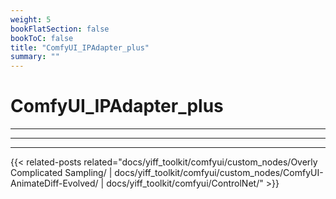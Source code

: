 ```yaml
---
weight: 5
bookFlatSection: false
bookToC: false
title: "ComfyUI_IPAdapter_plus"
summary: ""
---
```


<!--markdownlint-disable MD025 MD033 -->

# ComfyUI_IPAdapter_plus

---

---

---

{{< related-posts related="docs/yiff_toolkit/comfyui/custom_nodes/Overly Complicated Sampling/ | docs/yiff_toolkit/comfyui/custom_nodes/ComfyUI-AnimateDiff-Evolved/ | docs/yiff_toolkit/comfyui/ControlNet/" >}}

